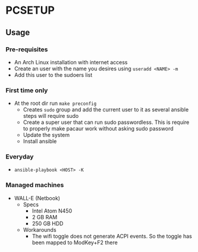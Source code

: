 # PCSETUP

## Usage

### Pre-requisites

* An Arch Linux installation with internet access
* Create an user with the name you desires using `useradd <NAME> -m`
* Add this user to the sudoers list

### First time only

* At the root dir run `make preconfig`
  - Creates `sudo` group and add the current user to it as several ansible steps will require sudo
  - Create a super user that can run sudo passwordless. This is require to properly make pacaur work without asking sudo password
  - Update the system
  - Install ansible

### Everyday

* `ansible-playbook <HOST> -K`

### Managed machines

* WALL-E (Netbook)
  - Specs
    * Intel Atom N450
    * 2 GB RAM
    * 250 GB HDD
  - Workarounds
    * The wifi toggle does not generate ACPI events. So the toggle has been mapped to ModKey+F2 there
